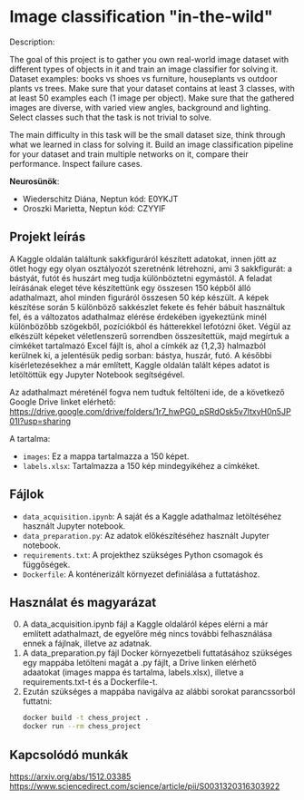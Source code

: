 # Image classification "in-the-wild" 

Description:

The goal of this project is to gather you own real-world image dataset with different types of objects in it and train an image classifier for solving it. Dataset examples: books vs shoes vs furniture, houseplants vs outdoor plants vs trees. Make sure that your dataset contains at least 3 classes, with at least 50 examples each (1 image per object). Make sure that the gathered images are diverse, with varied view angles, background and lighting. Select classes such that the task is not trivial to solve.

The main difficulty in this task will be the small dataset size, think through what we learned in class for solving it. Build an image classification pipeline for your dataset and train multiple networks on it, compare their performance. Inspect failure cases.

**Neurosünök**:
  - Wiederschitz Diána, Neptun kód: E0YKJT
  - Oroszki Marietta, Neptun kód: CZYYIF

## Projekt leírás
A Kaggle oldalán találtunk sakkfiguráról készített adatokat, innen jött az ötlet hogy egy olyan osztályozót szeretnénk létrehozni, ami 3 sakkfigurát: a bástyát, futót és huszárt meg tudja különböztetni egymástól. A feladat leírásának eleget téve készítettünk egy összesen 150 képből álló adathalmazt, ahol minden figuráról összesen 50 kép készült. A képek készítése során 5 különböző sakkészlet fekete és fehér bábuit használtuk fel,  és a változatos adathalmaz elérése érdekében igyekeztünk minél különbözőbb szögekből, pozíciókból és hátterekkel lefotózni őket. Végül az elkészült képeket véletlenszerű sorrendben összesítettük, majd megírtuk a címkéket tartalmazó Excel fájlt is, ahol a címkék az {1,2,3} halmazból kerülnek ki, a jelentésük pedig sorban: bástya, huszár, futó.
A későbbi kísérletezésekhez a már említett, Kaggle oldalán talált képes adatot is letöltöttük egy Jupyter Notebook segítségével.

Az adathalmazt méreténél fogva nem tudtuk feltölteni ide, de a következő Google Drive linket elérhető: 
https://drive.google.com/drive/folders/1r7_hwPG0_pSRdOsk5v7ltxyH0n5JP01l?usp=sharing

A tartalma: 
  - `images`: Ez a mappa tartalmazza a 150 képet.
  - `labels.xlsx`: Tartalmazza a 150 kép mindegyikéhez a címkéket.

## Fájlok
- `data_acquisition.ipynb`: A saját és a Kaggle adathalmaz letöltéséhez használt Jupyter notebook.
- `data_preparation.py`: Az adatok előkészítéséhez használt Jupyter notebook.
- `requirements.txt`: A projekthez szükséges Python csomagok és függőségek.
- `Dockerfile`: A konténerizált környezet definiálása a futtatáshoz.

## Használat és magyarázat
0. A data_acquisition.ipynb fájl a Kaggle oldaláról képes elérni a már említett adathalmazt, de egyelőre még nincs további felhasználása ennek a fájlnak, illetve az adatnak.  
1. A data_preparation.py fájl Docker környezetbeli futtatásához szükséges egy mappába letölteni magát a .py fájlt, a Drive linken elérhető adaatokat (images mappa és tartalma, labels.xlsx), illetve a requirements.txt-t és a Dockerfile-t.
2. Ezután szükséges a mappába navigálva az alábbi sorokat parancssorból futtatni:
    ```bash
    docker build -t chess_project .
    docker run --rm chess_project

## Kapcsolódó munkák
https://arxiv.org/abs/1512.03385
https://www.sciencedirect.com/science/article/pii/S0031320316303922
